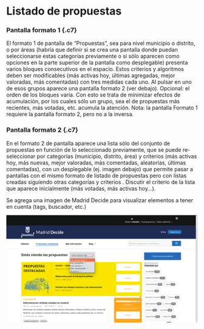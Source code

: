 # Listado de propuestas


### Pantalla formato 1 {.c7}

El formato 1 de pantalla de “Propuestas”, sea para nivel municipio o
distrito, o por áreas (habría que definir si se crea una pantalla donde
puedan seleccionarse estas categorías previamente o si sólo aparecen
como opciones en la parte superior de la pantalla como desplegable)
presenta varios bloques consecutivos en el espacio. Estos criterios y
algoritmos deben ser modificables (más activas hoy, últimas agregadas,
mejor valoradas, más comentadas) con tres medidas cada uno. Al pulsar en
uno de esos grupos aparece una pantalla formato 2 (ver debajo).
Opcional: el orden de los bloques varía. Con esto se trata de minimizar
efectos de acumulación, por los cuales sólo un grupo, sea el de
propuestas más recientes, más votadas, etc. acumula la atención. Nota:
la pantalla Formato 1 requiere la pantalla formato 2, pero no a la
inversa.

### Pantalla formato 2 {.c7}

En el formato 2 de pantalla aparece una lista sólo del conjunto de
propuestas en función de lo seleccionado previamente, que se puede
re-seleccionar por categorías (municipio, distrito, área) y criterios
(más activas hoy, más nuevas, mejor valoradas, más comentadas,
aleatorias, últimas comentadas), con un desplegable (ej. imagen debajo)
que permite pasar a pantallas con el mismo formato de listado de
propuestas pero con listas creadas siguiendo otras categorías y
criterios . Discutir el criterio de la lista que aparece inicialmente
(más votadas, más activas hoy…).

Se agrega una imagen de Madrid Decide para visualizar elementos a tener
en cuenta (tags, buscador, etc.)

![](decide01.png)